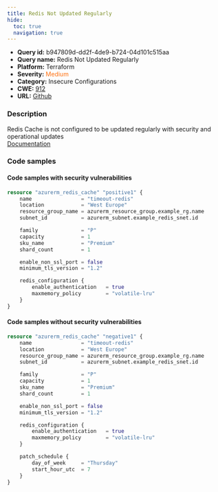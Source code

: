 ```yaml
---
title: Redis Not Updated Regularly
hide:
  toc: true
  navigation: true
---
```


<style>
  .highlight .hll {
    background-color: #ff171742;
  }
  .md-content {
    max-width: 1100px;
    margin: 0 auto;
  }
</style>

-   **Query id:** b947809d-dd2f-4de9-b724-04d101c515aa
-   **Query name:** Redis Not Updated Regularly
-   **Platform:** Terraform
-   **Severity:** <span style="color:#ff7213">Medium</span>
-   **Category:** Insecure Configurations
-   **CWE:** <a href="https://cwe.mitre.org/data/definitions/912.html" onclick="newWindowOpenerSafe(event, 'https://cwe.mitre.org/data/definitions/912.html')">912</a>
-   **URL:** [Github](https://github.com/Checkmarx/kics/tree/master/assets/queries/terraform/azure/redis_not_updated_regularly)

### Description
Redis Cache is not configured to be updated regularly with security and operational updates<br>
[Documentation](https://registry.terraform.io/providers/hashicorp/azurerm/latest/docs/resources/redis_cache#patch_schedule)

### Code samples
#### Code samples with security vulnerabilities
```tf title="Positive test num. 1 - tf file" hl_lines="1"
resource "azurerm_redis_cache" "positive1" {
    name                = "timeout-redis"
    location            = "West Europe"
    resource_group_name = azurerm_resource_group.example_rg.name
    subnet_id           = azurerm_subnet.example_redis_snet.id

    family              = "P"
    capacity            = 1
    sku_name            = "Premium"
    shard_count         = 1

    enable_non_ssl_port = false
    minimum_tls_version = "1.2"

    redis_configuration {
        enable_authentication   = true
        maxmemory_policy        = "volatile-lru"
    }
}
```


#### Code samples without security vulnerabilities
```tf title="Negative test num. 1 - tf file"
resource "azurerm_redis_cache" "negative1" {
    name                = "timeout-redis"
    location            = "West Europe"
    resource_group_name = azurerm_resource_group.example_rg.name
    subnet_id           = azurerm_subnet.example_redis_snet.id

    family              = "P"
    capacity            = 1
    sku_name            = "Premium"
    shard_count         = 1

    enable_non_ssl_port = false
    minimum_tls_version = "1.2"

    redis_configuration {
        enable_authentication   = true
        maxmemory_policy        = "volatile-lru"
    }

    patch_schedule {
        day_of_week     = "Thursday"
        start_hour_utc  = 7
    }
}
```
